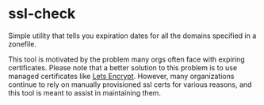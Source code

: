 # ssl-check

Simple utility that tells you expiration dates for all the domains specified in a zonefile. 


This tool is motivated by the problem many orgs often face with expiring certificates. Please note that a better solution to this problem is to use managed certificates like [Lets Encrypt]. However, many organizations continue to rely on manually provisioned ssl certs for various reasons, and this tool is meant to assist in maintaining them.

[Lets Encrypt]: https://letsencrypt.org/
